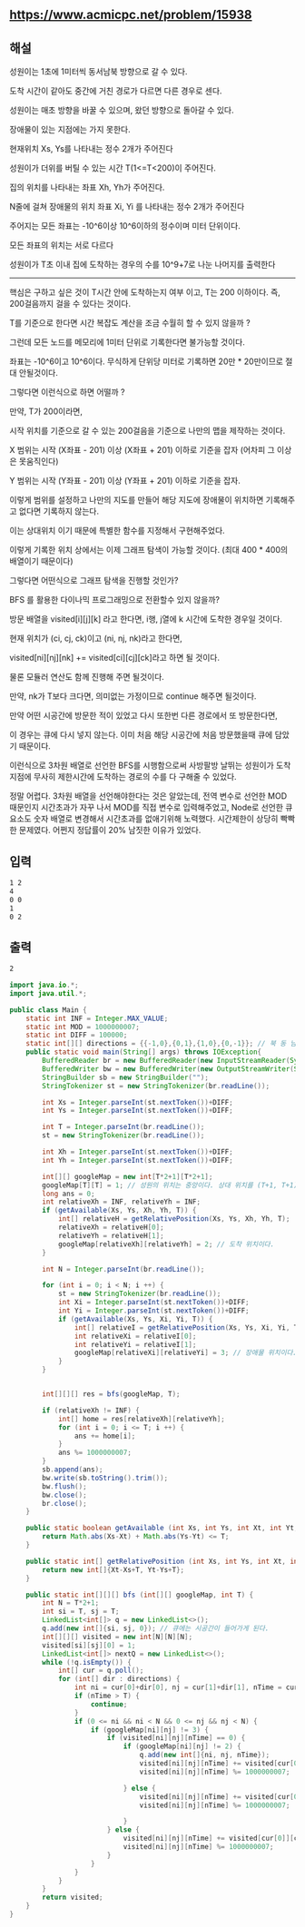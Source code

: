 ## https://www.acmicpc.net/problem/15938

## 해설

성원이는 1초에 1미터씩 동서남북 방향으로 갈 수 있다.

도착 시간이 같아도 중간에 거친 경로가 다르면 다른 경우로 센다.

성원이는 매초 방향을 바꿀 수 있으며, 왔던 방향으로 돌아갈 수 있다.

장애물이 있는 지점에는 가지 못한다.

현재위치 Xs, Ys를 나타내는 정수 2개가 주어진다

성원이가 더위를 버틸 수 있는 시간 T(1<=T<200)이 주어진다.

집의 위치를 나타내는 좌표 Xh, Yh가 주어진다.

N줄에 걸쳐 장애물의 위치 좌표 Xi, Yi 를 나타내는 정수 2개가 주어진다

주어지는 모든 좌표는 -10^6이상 10^6이하의 정수이며 미터 단위이다.

모든 좌표의 위치는 서로 다르다

성원이가 T초 이내 집에 도착하는 경우의 수를 10^9+7로 나눈 나머지를 출력한다

-------------

핵심은 구하고 싶은 것이 T시간 안에 도착하는지 여부 이고, T는 200 이하이다. 즉, 200걸음까지 걸을 수 있다는 것이다.

T를 기준으로 한다면 시간 복잡도 계산을 조금 수월히 할 수 있지 않을까 ?

그런데 모든 노드를 메모리에 1미터 단위로 기록한다면 불가능할 것이다.

좌표는 -10^6이고 10^6이다. 무식하게 단위당 미터로 기록하면 20만 * 20만이므로 절대 안될것이다.

그렇다면 이런식으로 하면 어떨까 ?

만약, T가 200이라면, 

시작 위치를 기준으로 갈 수 있는 200걸음을 기준으로 나만의 맵을 제작하는 것이다.

X 범위는 시작 (X좌표 - 201) 이상 (X좌표 + 201) 이하로 기준을 잡자 (어차피 그 이상은 못움직인다)

Y 범위는 시작 (Y좌표 - 201) 이상 (Y좌표 + 201) 이하로 기준을 잡자.

이렇게 범위를 설정하고 나만의 지도를 만들어 해당 지도에 장애물이 위치하면 기록해주고 없다면 기록하지 않는다.

이는 상대위치 이기 때문에 특별한 함수를 지정해서 구현해주었다.

이렇게 기록한 위치 상에서는 이제 그래프 탐색이 가능할 것이다. (최대 400 * 400의 배열이기 때문이다)

그렇다면 어떤식으로 그래프 탐색을 진행할 것인가?

BFS 를 활용한 다이나믹 프로그래밍으로 전환할수 있지 않을까?  

방문 배열을 visited[i][j][k] 라고 한다면, i행, j열에 k 시간에 도착한 경우일 것이다.

현재 위치가 (ci, cj, ck)이고 (ni, nj, nk)라고 한다면,

visited[ni][nj][nk] += visited[ci][cj][ck]라고 하면 될 것이다.

물론 모듈러 연산도 함께 진행해 주면 될것이다.

만약, nk가 T보다 크다면, 의미없는 가정이므로 continue 해주면 될것이다.

만약 어떤 시공간에 방문한 적이 있었고 다시 또한번 다른 경로에서 또 방문한다면, 

이 경우는 큐에 다시 넣지 않는다. 이미 처음 해당 시공간에 처음 방문했을때 큐에 담았기 때문이다.

이런식으로 3차원 배열로 선언한 BFS를 시행함으로써 사방팔방 날뛰는 성원이가 도착 지점에 무사히 제한시간에 도착하는 경로의 수를 다 구해줄 수 있었다.

정말 어렵다. 3차원 배열을 선언해야한다는 것은 알았는데, 전역 변수로 선언한 MOD 때문인지 시간초과가 자꾸 나서 MOD를 직접 변수로 입력해주었고, Node로 선언한 큐 요소도 숫자 배열로 변경해서 시간초과를 없애기위해 노력했다. 시간제한이 상당히 빡빡한 문제였다. 어쩐지 정답률이 20% 남짓한 이유가 있었다.


## 입력
```txt
1 2
4
0 0
1
0 2
```

## 출력
```txt
2
```

```java
import java.io.*;
import java.util.*;

public class Main {
    static int INF = Integer.MAX_VALUE;
    static int MOD = 1000000007;
    static int DIFF = 100000;
    static int[][] directions = {{-1,0},{0,1},{1,0},{0,-1}}; // 북 동 남 서
    public static void main(String[] args) throws IOException{
        BufferedReader br = new BufferedReader(new InputStreamReader(System.in));
        BufferedWriter bw = new BufferedWriter(new OutputStreamWriter(System.out));
        StringBuilder sb = new StringBuilder("");
        StringTokenizer st = new StringTokenizer(br.readLine());

        int Xs = Integer.parseInt(st.nextToken())+DIFF;
        int Ys = Integer.parseInt(st.nextToken())+DIFF;

        int T = Integer.parseInt(br.readLine());
        st = new StringTokenizer(br.readLine());

        int Xh = Integer.parseInt(st.nextToken())+DIFF;
        int Yh = Integer.parseInt(st.nextToken())+DIFF;

        int[][] googleMap = new int[T*2+1][T*2+1];
        googleMap[T][T] = 1; // 성원의 위치는 중앙이다. 상대 위치를 (T+1, T+1)이라고 임의로 지정하자.
        long ans = 0;
        int relativeXh = INF, relativeYh = INF;
        if (getAvailable(Xs, Ys, Xh, Yh, T)) {
            int[] relativeH = getRelativePosition(Xs, Ys, Xh, Yh, T);
            relativeXh = relativeH[0];
            relativeYh = relativeH[1];
            googleMap[relativeXh][relativeYh] = 2; // 도착 위치이다.
        }

        int N = Integer.parseInt(br.readLine());

        for (int i = 0; i < N; i ++) {
            st = new StringTokenizer(br.readLine());
            int Xi = Integer.parseInt(st.nextToken())+DIFF;
            int Yi = Integer.parseInt(st.nextToken())+DIFF;
            if (getAvailable(Xs, Ys, Xi, Yi, T)) {
                int[] relativeI = getRelativePosition(Xs, Ys, Xi, Yi, T);
                int relativeXi = relativeI[0];
                int relativeYi = relativeI[1];
                googleMap[relativeXi][relativeYi] = 3; // 장애물 위치이다.
            }
        }


        int[][][] res = bfs(googleMap, T);

        if (relativeXh != INF) {
            int[] home = res[relativeXh][relativeYh];
            for (int i = 0; i <= T; i ++) {
                ans += home[i];
            }
            ans %= 1000000007;
        }
        sb.append(ans);
        bw.write(sb.toString().trim());
        bw.flush();
        bw.close();
        br.close();
    }

    public static boolean getAvailable (int Xs, int Ys, int Xt, int Yt, int T) {
        return Math.abs(Xs-Xt) + Math.abs(Ys-Yt) <= T;
    }

    public static int[] getRelativePosition (int Xs, int Ys, int Xt, int Yt, int T) {
        return new int[]{Xt-Xs+T, Yt-Ys+T};
    }

    public static int[][][] bfs (int[][] googleMap, int T) {
        int N = T*2+1;
        int si = T, sj = T;
        LinkedList<int[]> q = new LinkedList<>();
        q.add(new int[]{si, sj, 0}); // 큐에는 시공간이 들어가게 된다.
        int[][][] visited = new int[N][N][N];
        visited[si][sj][0] = 1;
        LinkedList<int[]> nextQ = new LinkedList<>();
        while (!q.isEmpty()) {
            int[] cur = q.poll();
            for (int[] dir : directions) {
                int ni = cur[0]+dir[0], nj = cur[1]+dir[1], nTime = cur[2] + 1;
                if (nTime > T) {
                    continue;
                }
                if (0 <= ni && ni < N && 0 <= nj && nj < N) {
                    if (googleMap[ni][nj] != 3) {
                        if (visited[ni][nj][nTime] == 0) {
                            if (googleMap[ni][nj] != 2) {
                                q.add(new int[]{ni, nj, nTime});
                                visited[ni][nj][nTime] += visited[cur[0]][cur[1]][cur[2]];
                                visited[ni][nj][nTime] %= 1000000007;

                            } else {
                                visited[ni][nj][nTime] += visited[cur[0]][cur[1]][cur[2]];
                                visited[ni][nj][nTime] %= 1000000007;

                            }
                        } else {
                            visited[ni][nj][nTime] += visited[cur[0]][cur[1]][cur[2]];
                            visited[ni][nj][nTime] %= 1000000007;
                        }
                    }
                }
            }
        }
        return visited;
    }
}
```